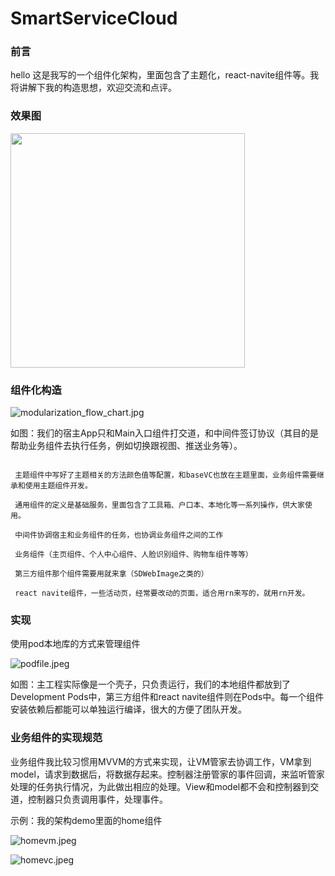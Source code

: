 # SmartServiceCloud

### 前言

hello 这是我写的一个组件化架构，里面包含了主题化，react-navite组件等。我将讲解下我的构造思想，欢迎交流和点评。


### 效果图
<img src="https://p1-juejin.byteimg.com/tos-cn-i-k3u1fbpfcp/fe2de41671e64477bc8758433ec8847f~tplv-k3u1fbpfcp-watermark.image?" width="375px" >

### 组件化构造

![modularization_flow_chart.jpg](https://p9-juejin.byteimg.com/tos-cn-i-k3u1fbpfcp/7e5229e4eec7429a988f4418c62c0fae~tplv-k3u1fbpfcp-watermark.image?)

如图：我们的宿主App只和Main入口组件打交道，和中间件签订协议（其目的是帮助业务组件去执行任务，例如切换跟视图、推送业务等）。

```

 主题组件中写好了主题相关的方法颜色值等配置，和baseVC也放在主题里面，业务组件需要继承和使用主题组件开发。

 通用组件的定义是基础服务，里面包含了工具箱、户口本、本地化等一系列操作，供大家使用。

 中间件协调宿主和业务组件的任务，也协调业务组件之间的工作

 业务组件（主页组件、个人中心组件、人脸识别组件、购物车组件等等）

 第三方组件那个组件需要用就来拿（SDWebImage之类的）

 react navite组件，一些活动页，经常要改动的页面，适合用rn来写的，就用rn开发。

```


### 实现

使用pod本地库的方式来管理组件

![podfile.jpeg](https://p6-juejin.byteimg.com/tos-cn-i-k3u1fbpfcp/79be8d85309e45218114461606735df8~tplv-k3u1fbpfcp-watermark.image?)

如图：主工程实际像是一个壳子，只负责运行，我们的本地组件都放到了Development Pods中，第三方组件和react navite组件则在Pods中。每一个组件安装依赖后都能可以单独运行编译，很大的方便了团队开发。

### 业务组件的实现规范
业务组件我比较习惯用MVVM的方式来实现，让VM管家去协调工作，VM拿到model，请求到数据后，将数据存起来。控制器注册管家的事件回调，来监听管家处理的任务执行情况，为此做出相应的处理。View和model都不会和控制器到交道，控制器只负责调用事件，处理事件。

示例：我的架构demo里面的home组件


![homevm.jpeg](https://p1-juejin.byteimg.com/tos-cn-i-k3u1fbpfcp/4b37882513924066acd94e6df6425b48~tplv-k3u1fbpfcp-watermark.image?)


![homevc.jpeg](https://p9-juejin.byteimg.com/tos-cn-i-k3u1fbpfcp/8cf1024c01c146299f4037e27c887ce5~tplv-k3u1fbpfcp-watermark.image?)
